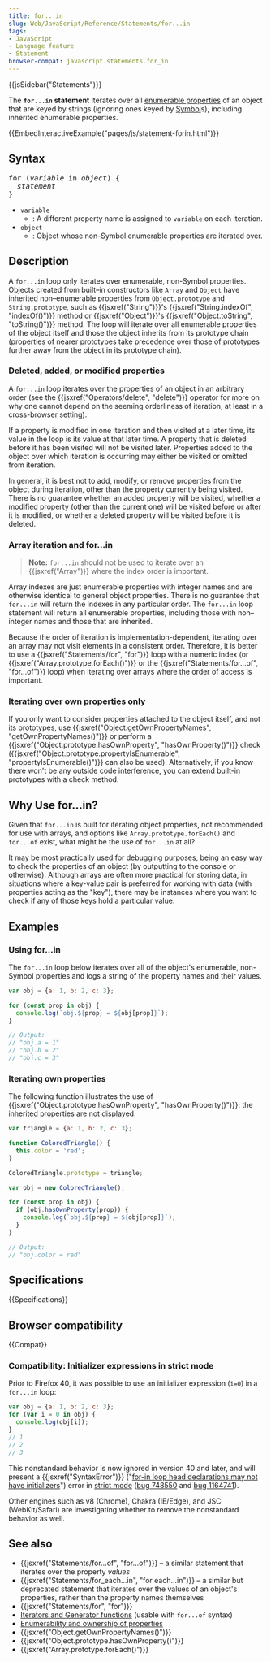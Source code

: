 ```yaml
---
title: for...in
slug: Web/JavaScript/Reference/Statements/for...in
tags:
- JavaScript
- Language feature
- Statement
browser-compat: javascript.statements.for_in
---
```

{{jsSidebar("Statements")}}

The **`for...in` statement** iterates over all
[enumerable properties](/en-US/docs/Web/JavaScript/Enumerability_and_ownership_of_properties)
of an object that are keyed by strings (ignoring ones keyed by
[Symbol](/en-US/docs/Web/JavaScript/Reference/Global_Objects/Symbol)s),
including inherited enumerable properties.

{{EmbedInteractiveExample("pages/js/statement-forin.html")}}

## Syntax

<pre class="brush: js">for (<var>variable</var> in <var>object</var>) {
  <var>statement</var>
}
</pre>

- `variable`
  - : A different property name is assigned to `variable` on each iteration.
- `object`
  - : Object whose non-Symbol enumerable properties are iterated over.

## Description

A `for...in` loop only iterates over enumerable, non-Symbol properties. Objects
created from built–in constructors like `Array` and `Object` have inherited
non–enumerable properties from `Object.prototype` and `String.prototype`, such
as {{jsxref("String")}}'s
{{jsxref("String.indexOf", "indexOf()")}} method or
{{jsxref("Object")}}'s
{{jsxref("Object.toString", "toString()")}} method. The loop will
iterate over all enumerable properties of the object itself and those the object
inherits from its prototype chain (properties of nearer prototypes take
precedence over those of prototypes further away from the object in its
prototype chain).

### Deleted, added, or modified properties

A `for...in` loop iterates over the properties of an object in an arbitrary
order (see the {{jsxref("Operators/delete", "delete")}} operator for
more on why one cannot depend on the seeming orderliness of iteration, at least
in a cross-browser setting).

If a property is modified in one iteration and then visited at a later time, its
value in the loop is its value at that later time. A property that is deleted
before it has been visited will not be visited later. Properties added to the
object over which iteration is occurring may either be visited or omitted from
iteration.

In general, it is best not to add, modify, or remove properties from the object
during iteration, other than the property currently being visited. There is no
guarantee whether an added property will be visited, whether a modified property
(other than the current one) will be visited before or after it is modified, or
whether a deleted property will be visited before it is deleted.

### Array iteration and for...in

> **Note:** `for...in` should not be used to iterate over an
> {{jsxref("Array")}} where the index order is important.

Array indexes are just enumerable properties with integer names and are
otherwise identical to general object properties. There is no guarantee that
`for...in` will return the indexes in any particular order. The `for...in` loop
statement will return all enumerable properties, including those with
non–integer names and those that are inherited.

Because the order of iteration is implementation-dependent, iterating over an
array may not visit elements in a consistent order. Therefore, it is better to
use a {{jsxref("Statements/for", "for")}} loop with a numeric index
(or {{jsxref("Array.prototype.forEach()")}} or the
{{jsxref("Statements/for...of",
  "for...of")}} loop) when
iterating over arrays where the order of access is important.

### Iterating over own properties only

If you only want to consider properties attached to the object itself, and not
its prototypes, use
{{jsxref("Object.getOwnPropertyNames", "getOwnPropertyNames()")}}
or perform a
{{jsxref("Object.prototype.hasOwnProperty", "hasOwnProperty()")}}
check
({{jsxref("Object.prototype.propertyIsEnumerable", "propertyIsEnumerable()")}}
can also be used). Alternatively, if you know there won't be any outside code
interference, you can extend built-in prototypes with a check method.

## Why Use for...in?

Given that `for...in` is built for iterating object properties, not recommended
for use with arrays, and options like `Array.prototype.forEach()` and `for...of`
exist, what might be the use of `for...in` at all?

It may be most practically used for debugging purposes, being an easy way to
check the properties of an object (by outputting to the console or otherwise).
Although arrays are often more practical for storing data, in situations where a
key-value pair is preferred for working with data (with properties acting as the
"key"), there may be instances where you want to check if any of those keys hold
a particular value.

## Examples

### Using for...in

The `for...in` loop below iterates over all of the object's enumerable,
non-Symbol properties and logs a string of the property names and their values.

```js
var obj = {a: 1, b: 2, c: 3};

for (const prop in obj) {
  console.log(`obj.${prop} = ${obj[prop]}`);
}

// Output:
// "obj.a = 1"
// "obj.b = 2"
// "obj.c = 3"
```

### Iterating own properties

The following function illustrates the use of
{{jsxref("Object.prototype.hasOwnProperty", "hasOwnProperty()")}}:
the inherited properties are not displayed.

```js
var triangle = {a: 1, b: 2, c: 3};

function ColoredTriangle() {
  this.color = 'red';
}

ColoredTriangle.prototype = triangle;

var obj = new ColoredTriangle();

for (const prop in obj) {
  if (obj.hasOwnProperty(prop)) {
    console.log(`obj.${prop} = ${obj[prop]}`);
  }
}

// Output:
// "obj.color = red"
```

## Specifications

{{Specifications}}

## Browser compatibility

{{Compat}}

### Compatibility: Initializer expressions in strict mode

Prior to Firefox 40, it was possible to use an initializer expression (`i=0`) in
a `for...in` loop:

```js example-bad
var obj = {a: 1, b: 2, c: 3};
for (var i = 0 in obj) {
  console.log(obj[i]);
}
// 1
// 2
// 3
```

This nonstandard behavior is now ignored in version 40 and later, and will
present a {{jsxref("SyntaxError")}}
("[for-in loop head declarations may not have initializers](/en-US/docs/Web/JavaScript/Reference/Errors/Invalid_for-in_initializer)")
error in [strict mode](/en-US/docs/Web/JavaScript/Reference/Strict_mode)
([bug 748550](https://bugzilla.mozilla.org/show_bug.cgi?id=748550) and
[bug 1164741](https://bugzilla.mozilla.org/show_bug.cgi?id=1164741)).

Other engines such as v8 (Chrome), Chakra (IE/Edge), and JSC (WebKit/Safari) are
investigating whether to remove the nonstandard behavior as well.

## See also

- {{jsxref("Statements/for...of", "for...of")}} – a similar
  statement that iterates over the property _values_
- {{jsxref("Statements/for_each...in", "for each...in")}} – a
  similar but deprecated statement that iterates over the values of an object's
  properties, rather than the property names themselves
- {{jsxref("Statements/for", "for")}}
- [Iterators and Generator functions](/en-US/docs/Web/JavaScript/Guide/Iterators_and_Generators)
  (usable with `for...of` syntax)
- [Enumerability and ownership of properties](/en-US/docs/Web/JavaScript/Enumerability_and_ownership_of_properties)
- {{jsxref("Object.getOwnPropertyNames()")}}
- {{jsxref("Object.prototype.hasOwnProperty()")}}
- {{jsxref("Array.prototype.forEach()")}}
